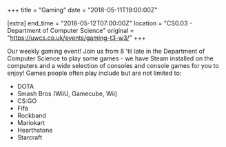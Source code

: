 +++
title = "Gaming"
date = "2018-05-11T19:00:00Z"

[extra]
end_time = "2018-05-12T07:00:00Z"
location = "CS0.03 - Department of Computer Science"
original = "https://uwcs.co.uk/events/gaming-t3-w3/"
+++

Our weekly gaming event\! Join us from 8 'til late in the Department of Computer Science to play some games - we have Steam installed on the computers and a wide selection of consoles and console games for you to enjoy\! Games people often play include but are not limited to:

  - DOTA  
  - Smash Bros (WiiU, Gamecube, Wii)  
  - CS:GO  
  - Fifa  
  - Rockband  
  - Mariokart  
  - Hearthstone  
  - Starcraft

